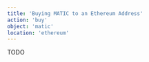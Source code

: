 ```yaml
---
title: 'Buying MATIC to an Ethereum Address'
action: 'buy'
object: 'matic'
location: 'ethereum'
---
```


TODO
